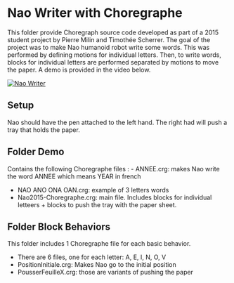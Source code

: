 # Nao Writer with Choregraphe

This folder provide Choregraph source code developed as part of a 2015 student project by Pierre Milin and Timothée Scherrer.
The goal of the project was to make Nao humanoid robot write some words.
This was performed by defining motions for individual letters. Then, to write words, blocks for individual letters are performed separated by motions to move the paper. A demo is provided in the video below.

[![Nao Writer](https://img.youtube.com/vi/PDHDNxRDSqY/0.jpg)](https://www.youtube.com/watch?v=PDHDNxRDSqY)

## Setup

Nao should have the pen attached to the left hand.
The right had will push a tray that holds the paper.

## Folder Demo

Contains the following Choregraphe files :
- ANNEE.crg: makes Nao write the word ANNEE which means YEAR in french
- NAO ANO ONA OAN.crg: example of 3 letters words
- Nao2015-Choregraphe.crg: main file. Includes blocks for individual letteers + blocks to push the tray with the paper sheet.

## Folder Block Behaviors

This folder includes 1 Choregraphe file for each basic behavior.

- There are 6 files, one for each letter: A, E, I, N, O, V
- PositionInitiale.crg: Makes Nao go to the initial position
- PousserFeuilleX.crg: those are variants of pushing the paper
